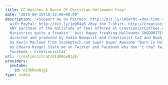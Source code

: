 ```yaml
---
title: CC Watches A Bunch Of Christian Halloween Crap!
date: "2019-09-15T10:32:06+08:00"
description: '✔Support me on Patreon: http://bit.ly/1ASeYOt ✔One-time contribution
  with PayPal: http://bit.ly/1eQR4sR ✔Buy the T-Shirt: http://CreationistCatTees.com
  ANY purchase of the multitude of Tees offered at CreationistCatTees.com helps CC
  Ministries quite a freakin'' bit! Happy freaking Halloween SHODOMITES!!! Written,
  directed and produced by Vadim Newquist and Creationist Cat and Noah Warner Music
  by Kevin Macleod from Incomptech.com Super Duper Awesome "Burn In Hell" Animation
  by Eduard Riegel Stalk me on Twitter and Facebook why don''t cha? Twitter : @CreationistCat
  Facebook : CreationistCat'
url: /creationistcat/OId0RowN1gE/
providers:
  youtube:
    id: OId0RowN1gE
type: video
---
```

